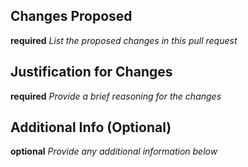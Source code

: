 ## Changes Proposed
**required** *List the proposed changes in this pull request*

## Justification for Changes
**required** *Provide a brief reasoning for the changes*

## Additional Info (Optional)
**optional** *Provide any additional information below*